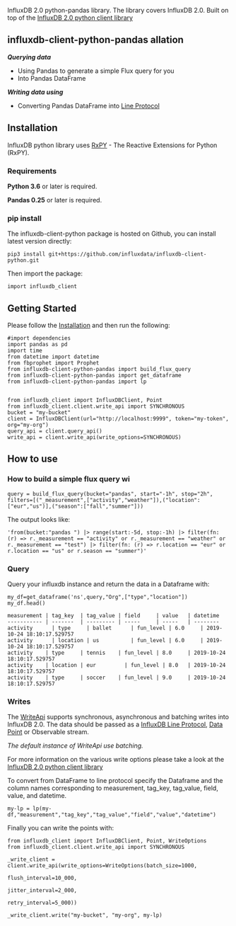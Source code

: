 InfluxDB 2.0 python-pandas library. The library covers InfluxDB 2.0. Built on top of the [InfluxDB 2.0 python client library](..influxdb-client-python)

## influxdb-client-python-pandas allation

***Querying data***

- Using Pandas to generate a simple Flux query for you
- Into Pandas DataFrame 

***Writing data using*** 

- Converting Pandas DataFrame into  [Line Protocol](https://docs.influxdata.com/influxdb/v1.6/write_protocols/line_protocol_tutorial)

## Installation

InfluxDB python library uses [RxPY](https://github.com/ReactiveX/RxPY) - The Reactive Extensions for Python (RxPY).

### Requirements

**Python 3.6** or later is required.

**Pandas 0.25** or later is required.

### pip install

The influxdb-client-python package is hosted on Github, you can install latest version directly:

```
pip3 install git+https://github.com/influxdata/influxdb-client-python.git
```

Then import the package:

```
import influxdb_client
```

## Getting Started

Please follow the [Installation](../influxdb-client-python#installation) and then run the following:

```
#import dependencies 
import pandas as pd
import time
from datetime import datetime
from fbprophet import Prophet
from influxdb-client-python-pandas import build_flux_query
from influxdb-client-python-pandas import get_dataframe
from influxdb-client-python-pandas import lp 


from influxdb_client import InfluxDBClient, Point
from influxdb_client.client.write_api import SYNCHRONOUS
bucket = "my-bucket"
client = InfluxDBClient(url="http://localhost:9999", token="my-token", org="my-org")
query_api = client.query_api()
write_api = client.write_api(write_options=SYNCHRONOUS)

```



## How to use

### How to build a simple flux query wi

```
query = build_flux_query(bucket="pandas", start="-1h", stop="2h", filters=[("_measurement",["activity","weather"]),("location":["eur","us")],("season":["fall","summer"])) 
```

The output looks like: 

```
'from(bucket:"pandas ") |> range(start:-5d, stop:-1h) |> filter(fn: (r) => r._measurement == "activity" or r._measurement == "weather" or r._measurement == "test") |> filter(fn: (r) => r.location == "eur" or r.location == "us" or r.season == "summer")'
```

### Query 

Query your influxdb instance and return the data in a Dataframe with: 

```
my_df=get_dataframe('ns',query,"Org",["type","location"])
my_df.head()
```

```
measurement	| tag_key  | tag_value | field     | value   | datetime
----------- | -------  | --------- | -----     | -----   | --------
activity	  | type     | ballet	   | fun_level | 6.0	 | 2019-10-24 18:10:17.529757
activity	  | location | us	       | fun_level | 6.0	 | 2019-10-24 18:10:17.529757
activity  	| type	   | tennis	   | fun_level | 8.0	 | 2019-10-24 18:10:17.529757
activity  	| location | eur	     | fun_level | 8.0	 | 2019-10-24 18:10:17.529757
activity  	| type	   | soccer	   | fun_level | 9.0	 | 2019-10-24 18:10:17.529757
```

### Writes

The [WriteApi](https://github.com/influxdata/influxdb-client-python/blob/master/influxdb_client/client/write_api.py) supports synchronous, asynchronous and batching writes into InfluxDB 2.0. The data should be passed as a [InfluxDB Line Protocol](https://docs.influxdata.com/influxdb/v1.6/write_protocols/line_protocol_tutorial/), [Data Point](https://github.com/influxdata/influxdb-client-python/blob/master/influxdb_client/client/write/point.py) or Observable stream.

*The default instance of WriteApi use batching.*

For more information on the various write options please take a look at the  [InfluxDB 2.0 python client library](..influxdb-client-python)

To convert from DataFrame to line protocol specify the Dataframe and the column names corresponding to measurement, tag_key, tag_value, field, value, and datetime.  

```
my-lp = lp(my-df,"measurement","tag_key","tag_value","field","value","datetime")
```

Finally you can write the points with: 

```
from influxdb_client import InfluxDBClient, Point, WriteOptions
from influxdb_client.client.write_api import SYNCHRONOUS

_write_client = client.write_api(write_options=WriteOptions(batch_size=1000, 
                                                            flush_interval=10_000,
                                                            jitter_interval=2_000,
                                                            retry_interval=5_000))

_write_client.write("my-bucket", "my-org", my-lp)

```
